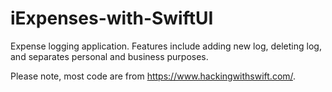 # iExpenses-with-SwiftUI
Expense logging application. Features include adding new log, deleting log, and separates personal and business purposes.


Please note, most code are from https://www.hackingwithswift.com/.
